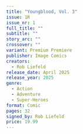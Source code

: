 ```yaml
---
title: "Youngblood, Vol. 3"
issue: 1R
issue_nr: 1
full_title: ""
subtitle: ""
story_arc: ""
crossover: ""
variant: Premium Premiere
publisher: Image Comics
creators:
  - Rob Liefeld
release_date: April 2025
release_year: 2025
genre:
  - Action
  - Adventure
  - Super-Heroes
format: Comic
pages: 32
signed_by: Rob Liefeld
price: 19.99
---
```

